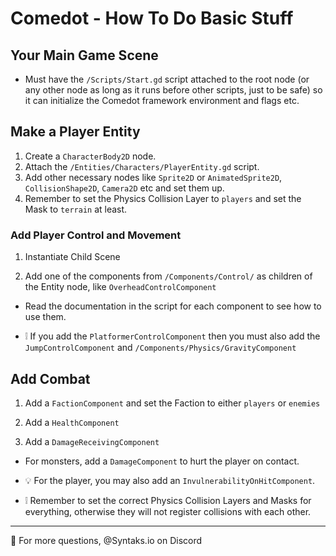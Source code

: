 # Comedot - How To Do Basic Stuff

## Your Main Game Scene

* Must have the `/Scripts/Start.gd` script attached to the root node (or any other node as long as it runs before other scripts, just to be safe) so it can initialize the Comedot framework environment and flags etc.

## Make a Player Entity

1. Create a `CharacterBody2D` node.
2. Attach the `/Entities/Characters/PlayerEntity.gd` script.
3. Add other necessary nodes like `Sprite2D` or `AnimatedSprite2D`, `CollisionShape2D`, `Camera2D` etc and set them up.
4. Remember to set the Physics Collision Layer to `players` and set the Mask to `terrain` at least.

### Add Player Control and Movement

1. Instantiate Child Scene

2. Add one of the components from `/Components/Control/` as children of the Entity node, like `OverheadControlComponent`

* Read the documentation in the script for each component to see how to use them.

* ❕ If you add the `PlatformerControlComponent` then you must also add the `JumpControlComponent` and `/Components/Physics/GravityComponent`

## Add Combat

1. Add a `FactionComponent` and set the Faction to either `players` or `enemies`

2. Add a `HealthComponent`

3. Add a `DamageReceivingComponent`

* For monsters, add a `DamageComponent` to hurt the player on contact.

* 💡 For the player, you may also add an `InvulnerabilityOnHitComponent`.

* ❕ Remember to set the correct Physics Collision Layers and Masks for everything, otherwise they will not register collisions with each other.

----

💬 For more questions, @Syntaks.io on Discord
